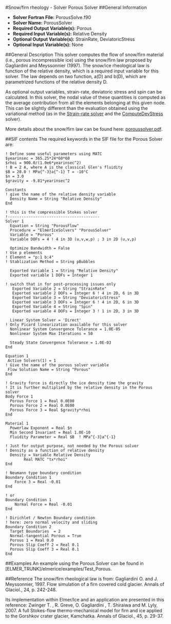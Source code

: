 #Snow/firn rheology - Solver Porous Solver
##General Information
- **Solver Fortran File:** PorousSolve.f90
- **Solver Name:** PorousSolver
- **Required Output Variable(s):** Porous
- **Required Input Variable(s):** Relative Density
- **Optional Output Variable(s):** StrainRate, DeviatoricStress
- **Optional Input Variable(s):** None

##General Description
This solver computes the flow of snow/firn material (i.e., porous incompressible ice) using the snow/firn law proposed by Gagliardini and Meyssonnier (1997). The snow/ice rheological law is function of the relative density, which is a required input variable for this solver. The law depends on two function, a(D) and b(D), which are parametrized functions of the relative density D.

As optional output variables, strain-rate, deviatoric stress and spin can be calculated. In this solver, the nodal value of these quantities is computed as the average contribution from all the elements belonging at this given node. This can be slightly different than the evaluation obtained using the variational method (as in the [Strain-rate solver](./ComputeStrainRate.md) and the [ComputeDevStress](./ComputeDevStress.md) solver).

More details about the snow/firn law can be found here: [poroussolver.pdf](./poroussolver.pdf).

##SIF contents
The required keywords in the SIF file for the Porous Solver are:

```
! Define some useful parameters using MATC
$yearinsec = 365.25*24*60*60
$rhoi = 900.0/(1.0e6*yearinsec^2)
! B = 2 A, where A is the classical Glen's fluidity
$B = 20.0 ! MPa{^-3}a{^-1} T = -10°C
$n = 3.0
$gravity = -9.81*yearinsec^2

Constants
! give the name of the relative density variable 
  Density Name = String "Relative Density"
End

! this is the compressible Stokes solver
!----------------------------------------
Solver 1
  Equation = String "PorousFlow"
  Procedure = "ElmerIceSolvers" "PorousSolver"
  Variable = "Porous"
  Variable DOFs = 4 ! 4 in 3D (u,v,w,p) ; 3 in 2D (u,v,p)
  
  Optimize Bandwidth = False
! Use p elements
! Element = "p:1 b:4"
! Stablization Method = String pBubbles

  Exported Variable 1 = String "Relative Density"
  Exported variable 1 DOFs = Integer 1

! switch that in for post-processing issues only
   Exported Variable 2 = String "StrainRate"
   Exported variable 2 DOFs = Integer 6 ! 4 in 2D, 6 in 3D
   Exported Variable 3 = String "DeviatoricStress"
   Exported variable 3 DOFs = Integer 6 ! 4 in 2D, 6 in 3D
   Exported Variable 4 = String "Spin"
   Exported variable 4 DOFs = Integer 3 ! 1 in 2D, 3 in 3D

  Linear System Solver = 'Direct'
! Only Picard linearization available for this solver
  Nonlinear System Convergence Tolerance = 1.0E-05
  Nonlinear System Max Iterations = 50

  Steady State Convergence Tolerance = 1.0E-03
End

Equation 1
 Active Solvers(1) = 1
! Give the name of the porous solver variable
 Flow Solution Name = String "Porous"
End

! Gravity force is directly the ice density time the gravity
! It is further multiplied by the relative density in the Porous solver
Body Force 1
  Porous Force 1 = Real 0.0E00
  Porous Force 2 = Real 0.0E00
  Porous Force 3 = Real $gravity*rhoi 
End

Material 1
  Powerlaw Exponent = Real $n
  Min Second Invariant = Real 1.0E-10
  Fluidity Parameter = Real $B  ! MPa^{-3}a^{-1} 
 
! Just for output purpose, not needed by the Porous solver   
! Density as a function of relative density
  Density = Variable Relative Density
        Real MATC "tx*rhoi"
End

! Neumann type boundary condition
Boundary Condition 1
    Force 3 = Real -0.01
End

! or
Boundary Condition 1
    Normal Force = Real -0.01
End

! Dirichlet / Newton Boundary condition
! here: zero normal velocity and sliding
Boundary Condition 2
  Target Boundaries  = 2
  Normal-tangential Porous = True
  Porous 1 = Real 0.0
  Porous Slip Coeff 2 = Real 0.1
  Porous Slip Coeff 3 = Real 0.1
End
```

##Examples
An example using the Porous Solver can be found in [ELMER_TRUNK]/elmerice/examples/Test_Porous.

##Reference
The snow/firn rheological law is from:
Gagliardini O. and J. Meyssonnier, 1997. Flow simulation of a firn covered cold glacier. Annals of Glaciol., 24, p. 242-248.

Its implementation within Elmer/Ice and an application are presented in this reference:
Zwinger T. , R. Greve, O. Gagliardini , T. Shiraiwa and M. Lyly, 2007. A full Stokes-flow thermo-mechanical model for firn and ice applied to the Gorshkov crater glacier, Kamchatka. Annals of Glaciol., 45, p. 29-37.
